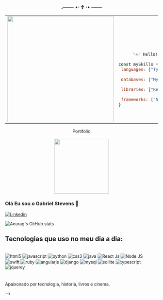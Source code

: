 
  
### <p align = center> ˖─── ⋆⋅ ♰ ⋅⋆ ───
<table align=center>
    <tr>
        <td style="width: 30%; vertical-align: middle;">
            <img src="https://i.pinimg.com/736x/8c/cc/46/8ccc46c4077dc2c891b53547e5370bff.jpg" style="width:350px; height:auto;">
        </td>
        <td style="width: 90%; align: center;">
      
<p style="font-family: monospace; font-size: 80px;"> 
              
          𓆩♱𓆪 Hello! I'm Gabriel Stevens, a Fullstack Software Developer 𓆩♱𓆪
           
              
</p>

 ```js
const mySkills = {
  languages: ["Typescript","Java","Node.JS", "Javascript", "C#","PHP" ],

  databases: ["MySQL", "Postgres", "Supabase", "Firebase", "H2", "MongoDB"],

  libraries: ["React", "Express", "Tailwind"],

  frameworks: ["Next.JS", "Springboot", "Vite", "Laravel" ],
}
```

</td>
</tr>
</table>

</p>
 <div align = center style>  
 <a href="https://gabrielportifolio.vercel.app" style="text-decoration: none"> Portifolio </a>
   
   <br/>
   <br/>
 <img height="180em" src="https://github-readme-stats.vercel.app/api/top-langs/?username=2D-nz&layout=compact&langs_count=16&theme=midnight-purple"/>
 </div>


 


### Olá Eu sou o Gabriel Stevens 👋

[![Linkedin](https://img.shields.io/badge/LinkedIn-0077B5?style=for-the-badge&logo=linkedin&logoColor=white)](https://www.linkedin.com/in/marcos-gabriel-739691191/)

![Anurag's GitHub stats](https://github-readme-stats.vercel.app/api?username=sanstevens&theme=midnight-purple&show_icons=true)

## Tecnologias que uso no meu dia a dia:

<div style="display: inline_block"><br/>
    <img align ="center" alt ="html5" src="https://img.shields.io/badge/HTML5-E34F26?style=for-the-badge&logo=html5&logoColor=white"/>
    <img align ="center" alt ="javascript" src="https://img.shields.io/badge/JavaScript-323330?style=for-the-badge&logo=javascript&logoColor=F7DF1E"/>
    <img align ="center" alt ="python" src="https://img.shields.io/badge/Python-14354C?style=for-the-badge&logo=python&logoColor=white"/>
    <img align ="center" alt ="css3" src="https://img.shields.io/badge/CSS3-1572B6?style=for-the-badge&logo=css3&logoColor=white"/>
    <img align ="center" alt ="java" src="https://img.shields.io/badge/Java-ED8B00?style=for-the-badge&logo=openjdk&logoColor=white"/>
    <img align ="center" alt ="React Js" src="https://img.shields.io/badge/React-20232A?style=for-the-badge&logo=react&logoColor=61DAFB"/>
    <img align ="center" alt ="Node JS" src="https://img.shields.io/badge/Node.js-43853D?style=for-the-badge&logo=node.js&logoColor=white"/>
    <img align ="center" alt ="swift" src="https://img.shields.io/badge/Swift-FA7343?style=for-the-badge&logo=swift&logoColor=white"/>
    <img align ="center" alt ="ruby" src="https://img.shields.io/badge/Ruby-CC342D?style=for-the-badge&logo=ruby&logoColor=white"/>
    <img align ="center" alt ="angularjs" src="https://img.shields.io/badge/AngularJS-E23237?style=for-the-badge&logo=angularjs&logoColor=white"/>
    <img align ="center" alt ="django" src="https://img.shields.io/badge/Django-092E20?style=for-the-badge&logo=django&logoColor=white"/>
    <img align ="center" alt ="mysql" src="https://img.shields.io/badge/MySQL-00000F?style=for-the-badge&logo=mysql&logoColor=white"/>
    <img align ="center" alt ="sqllite" src="https://img.shields.io/badge/SQLite-07405E?style=for-the-badge&logo=sqlite&logoColor=white"/>
    <img align ="center" alt ="typescript" src="https://img.shields.io/badge/TypeScript-007ACC?style=for-the-badge&logo=typescript&logoColor=white"/>
    <img align ="center" alt ="jquerey" src="https://img.shields.io/badge/jQuery-0769AD?style=for-the-badge&logo=jquery&logoColor=white"/>

#

Apaixonado por tecnologia, historia, livros e cinema.

</div>

-->
